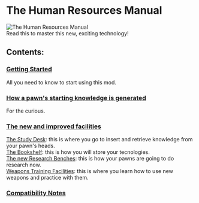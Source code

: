 # The Human Resources Manual
![The Human Resources Manual](https://i.imgur.com/GelF7I6.png)\
Read this to master this new, exciting technology!

## Contents:

### [Getting Started](https://github.com/jptrrs/HumanResources/wiki/Getting-Started) 
All you need to know to start using this mod.

### [How a pawn's starting knowledge is generated](https://github.com/jptrrs/HumanResources/wiki/How-a-pawn's-starting-knowledge-is-generated.)
For the curious.

### [The new and improved facilities](https://github.com/jptrrs/HumanResources/wiki/The-new-and-improved-facilities)
[The Study Desk](https://github.com/jptrrs/HumanResources/wiki/The-new-and-improved-facilities#the-study-desk): this is where you go to insert and retrieve knowledge from your pawn's heads.\
[The Bookshelf](https://github.com/jptrrs/HumanResources/wiki/The-new-and-improved-facilities#the-bookshelf): this is how you will store your tecnologies.\
[The new Research Benches](https://github.com/jptrrs/HumanResources/wiki/The-new-and-improved-facilities#the-new-research-benches): this is how your pawns are going to do research now.\
[Weapons Training Facilities](https://github.com/jptrrs/HumanResources/wiki/The-new-and-improved-facilities#weapon-training-facilities): this is where you learn how to use new weapons and practice with them.

### [Compatibility Notes](https://github.com/jptrrs/HumanResources/wiki/Compatibility-Notes)